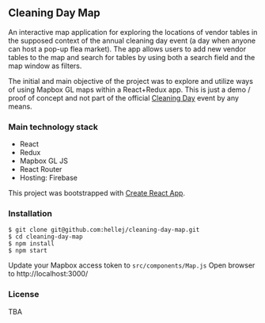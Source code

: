 
## Cleaning Day Map
An interactive map application for exploring the locations of vendor tables in the supposed context of the annual cleaning day event (a day when anyone can host a pop-up flea market). The app allows users to add new vendor tables to the map and search for tables by using both a search field and the map window as filters.

The initial and main objective of the project was to explore and utilize ways of using Mapbox GL maps within a React+Redux app. This is just a demo / proof of concept and not part of the official [Cleaning Day](http://siivouspaiva.com/en/info/basics-of-cleaning-day) event by any means. 

### Main technology stack
* React
* Redux
* Mapbox GL JS
* React Router
* Hosting: Firebase

This project was bootstrapped with [Create React App](https://github.com/facebookincubator/create-react-app).

### Installation
```
$ git clone git@github.com:hellej/cleaning-day-map.git
$ cd cleaning-day-map
$ npm install
$ npm start
```
Update your Mapbox access token to `src/components/Map.js`
Open browser to http://localhost:3000/

### License
TBA